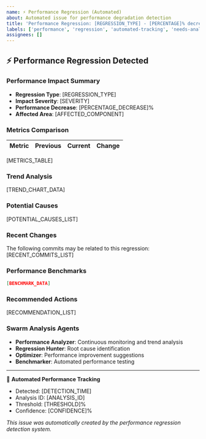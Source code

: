 ```yaml
---
name: ⚡ Performance Regression (Automated)
about: Automated issue for performance degradation detection
title: 'Performance Regression: [REGRESSION_TYPE] - [PERCENTAGE]% decrease'
labels: ['performance', 'regression', 'automated-tracking', 'needs-analysis']
assignees: []
---
```


<!-- This template is used by automated systems. Do not edit manually. -->

## ⚡ Performance Regression Detected

### Performance Impact Summary
- **Regression Type**: [REGRESSION_TYPE]
- **Impact Severity**: [SEVERITY]
- **Performance Decrease**: [PERCENTAGE_DECREASE]%
- **Affected Area**: [AFFECTED_COMPONENT]

### Metrics Comparison
| Metric | Previous | Current | Change |
|--------|----------|---------|--------|
[METRICS_TABLE]

### Trend Analysis
[TREND_CHART_DATA]

### Potential Causes
[POTENTIAL_CAUSES_LIST]

### Recent Changes
The following commits may be related to this regression:
[RECENT_COMMITS_LIST]

### Performance Benchmarks
```json
[BENCHMARK_DATA]
```

### Recommended Actions
[RECOMMENDATION_LIST]

### Swarm Analysis Agents
- **Performance Analyzer**: Continuous monitoring and trend analysis
- **Regression Hunter**: Root cause identification
- **Optimizer**: Performance improvement suggestions
- **Benchmarker**: Automated performance testing

---
🤖 **Automated Performance Tracking**
- Detected: [DETECTION_TIME]
- Analysis ID: [ANALYSIS_ID]
- Threshold: [THRESHOLD]%
- Confidence: [CONFIDENCE]%

_This issue was automatically created by the performance regression detection system._
